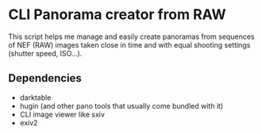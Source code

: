 
# CLI Panorama creator from RAW

This script helps me manage and easily create panoramas from sequences of NEF (RAW) images taken close in time and with equal shooting settings (shutter speed, ISO...).

## Dependencies

* darktable
* hugin (and other pano tools that usually come bundled with it)
* CLI image viewer like sxiv
* exiv2
